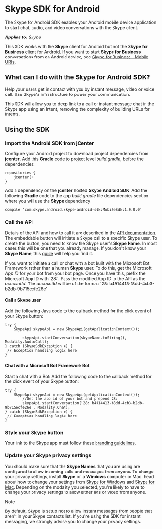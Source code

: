 
# Skype SDK for Android

The Skype for Android SDK enables your Android mobile device application to start chat, audio, and video conversations with the Skype client.


 _**Applies to:** Skype_

This SDK works with the **Skype** client for Android but not the **Skype for Business** client for Android. If you want to start **Skype for Business** conversations from an Android device, see [Skype for Business - Mobile URIs](https://msdn.microsoft.com/en-us/skype/skype-for-business-uris/sfbmobileuri).


## What can I do with the Skype for Android SDK?

Help your users get in contact with you by instant message, video or voice call. Use Skype's infrastructure to power your communication.

This SDK will allow you to deep link to a call or instant message chat in the Skype app using an Intent, removing the complexity of building URLs for Intents.


## Using the SDK


### Import the Android SDK from jCenter

Configure your Android project to download project dependencies from  **jcenter**. Add this **Gradle** code to project level _build.gradle_, before the dependencies:


```
repositories { 
    jcenter() 
} 
```

Add a dependency on the  **jcenter** hosted **Skype Android SDK**: Add the following **Gradle** code to the app _build.gradle_ file dependencies section where you will use the **Skype** dependency


```
compile 'com.skype.android.skype-android-sdk:MobileSdk:1.0.0.0' 
```


### Call the API

Details of the API and how to call it are described in the [API documentation](https://skypeonramps.github.io/SkypeAndroidMobileSDK/javadoc/index.mdl). The embeddable button will initiate a Skype call to a specific Skype user. To create the button, you need to know the Skype user's  **Skype Name**. In most cases this will be one that you already manage. If you don't know your **Skype Name**, this [guide](https://support.skype.com/en/faq/FA10858/what-s-my-skype-name) will help you find it.

If you want to initiate a call or chat with a bot built with the Microsoft Bot Framework rather than a human  **Skype** user. To do this, get the Microsoft _App ID_ for your bot from your bot page. Once you have this, prefix the Microsoft App ID with '28:'. Pass the modified App ID to the API as the _accountId_. The _accountId_ will be of the format: '28: b4914413-f8dd-4cb3-b2db-9b715ecfe26e'


#### Call a Skype user

Add the following Java code to the callback method for the click event of your Skype button:


```
try { 
    SkypeApi skypeApi = new SkypeApi(getApplicationContext()); 
 
        skypeApi.startConversation(skypeName.toString(), Modality.AudioCall); 
} catch (SkypeSdkException e) { 
 // Exception handling logic here 
} 
```


#### Chat with a Microsoft Bot Framework Bot

Start a chat with a Bot: Add the following code to the callback method for the click event of your Skype button:


```
try {
    SkypeApi skypeApi = new SkypeApi(getApplicationContext());
        //Get the app id of your bot and prepend 28:
        skypeApi.startConversation('28: b4914413-f8dd-4cb3-b2db-9b715ecfe26e', Modality.Chat);
} catch (SkypeSdkException e) {
 // Exception handling logic here
}
```


### Style your Skype button

Your link to the Skype app must follow these [branding guidelines](https://msdn.microsoft.com/library/office/dn745877.aspx).


### Update your Skype privacy settings

You should make sure that the  **Skype Names** that you are using are configured to allow incoming calls and messages from anyone. To change your privacy settings, install **Skype** on a **Windows** computer or Mac. Read about how to change your settings from [Skype for Windows](https://support.skype.com/en/faq/fa140/how-do-i-manage-my-privacy-settings-in-skype-for-windows-desktop) and [Skype for Mac](https://support.skype.com/en/faq/FA10988/how-do-i-manage-my-privacy-settings-in-skype-for-mac-os-x). Depending on the modality you selected, you're likely to have to change your privacy settings to allow either IMs or video from anyone. 


> [!NOTE] 
> By default, Skype is setup not to allow instant messages from people that aren't in your Skype contacts list. If you're using the SDK for instant messaging, we strongly advise you to change your privacy settings.

